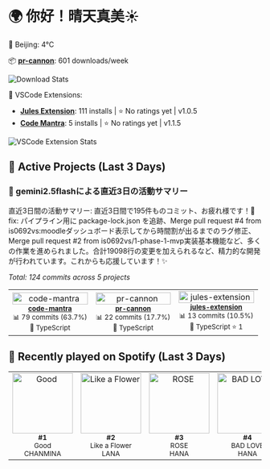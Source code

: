 <!-- weather-greeting:start -->
# 🌍 你好！晴天真美☀️
📍 Beijing: 4°C
<!-- weather-greeting:end -->

<!-- stats:start -->
📦 **[pr-cannon](https://github.com/is0692vs/pr-cannon)**: 601 downloads/week

![Download Stats](https://quickchart.io/chart?c=%7B%22type%22%3A%22line%22%2C%22data%22%3A%7B%22labels%22%3A%5B%222025-10-24%22%2C%222025-10-25%22%2C%222025-10-26%22%2C%222025-10-27%22%5D%2C%22datasets%22%3A%5B%7B%22label%22%3A%22pr-cannon%22%2C%22data%22%3A%5B366%2C366%2C589%2C601%5D%2C%22borderColor%22%3A%22%23FF6384%22%2C%22backgroundColor%22%3A%22transparent%22%2C%22tension%22%3A0.4%7D%5D%7D%2C%22options%22%3A%7B%22title%22%3A%7B%22display%22%3Atrue%2C%22text%22%3A%22npm%20Weekly%20Downloads%22%7D%2C%22scales%22%3A%7B%22yAxes%22%3A%5B%7B%22ticks%22%3A%7B%22beginAtZero%22%3Atrue%7D%7D%5D%7D%7D%7D&width=800&height=400)
<!-- stats:end -->

<!-- vscode-stats:start -->
🚀 VSCode Extensions:
- **[Jules Extension](https://github.com/is0692vs/jules-extension)**: 111 installs | ⭐ No ratings yet | v1.0.5
- **[Code Mantra](https://github.com/is0692vs/code-mantra)**: 5 installs | ⭐ No ratings yet | v1.1.5

![VSCode Extension Stats](https://quickchart.io/chart?c=%7B%22type%22%3A%22line%22%2C%22data%22%3A%7B%22labels%22%3A%5B%222025-10-24%22%2C%222025-10-25%22%2C%222025-10-26%22%2C%222025-10-27%22%5D%2C%22datasets%22%3A%5B%7B%22label%22%3A%22Jules%20Extension%22%2C%22data%22%3A%5B86%2C86%2C108%2C111%5D%2C%22borderColor%22%3A%22%239966FF%22%2C%22backgroundColor%22%3A%22transparent%22%2C%22tension%22%3A0.4%7D%2C%7B%22label%22%3A%22Code%20Mantra%22%2C%22data%22%3A%5B0%2C0%2C5%2C5%5D%2C%22borderColor%22%3A%22%23FF9F40%22%2C%22backgroundColor%22%3A%22transparent%22%2C%22tension%22%3A0.4%7D%5D%7D%2C%22options%22%3A%7B%22title%22%3A%7B%22display%22%3Atrue%2C%22text%22%3A%22VSCode%20Extension%20Installs%22%7D%2C%22scales%22%3A%7B%22yAxes%22%3A%5B%7B%22ticks%22%3A%7B%22beginAtZero%22%3Atrue%7D%7D%5D%7D%7D%7D&width=800&height=400)
<!-- vscode-stats:end -->

<!-- active-projects:start -->
## 🔨 Active Projects (Last 3 Days)

### 🤖 gemini2.5flashによる直近3日の活動サマリー

直近3日間の活動サマリー:
直近3日間で195件ものコミット、お疲れ様です！👏 fix: パイプライン用に package-lock.json を追跡、Merge pull request #4 from is0692vs:moodleダッシュボード表示してから時間割が出るまでのラグ修正、Merge pull request #2 from is0692vs/1-phase-1-mvp実装基本機能など、多くの作業を進められました。合計19098行の変更を加えられるなど、精力的な開発が行われています。これからも応援しています！✨

_Total: 124 commits across 5 projects_

<table>
  <tr>
    <td align="center" width="33%">
      <a href="https://github.com/is0692vs/code-mantra" target="_blank">
        <img src="https://opengraph.githubassets.com/1/is0692vs/code-mantra" alt="code-mantra" width="100%" />
      </a>
      <br />
      <sub><strong><a href="https://github.com/is0692vs/code-mantra" target="_blank">code-mantra</a></strong></sub>
      <br />
      <sub>📊 79 commits (63.7%)</sub>
      <br />
      <sub>🔷 TypeScript </sub>
    </td>
    <td align="center" width="33%">
      <a href="https://github.com/is0692vs/pr-cannon" target="_blank">
        <img src="https://opengraph.githubassets.com/1/is0692vs/pr-cannon" alt="pr-cannon" width="100%" />
      </a>
      <br />
      <sub><strong><a href="https://github.com/is0692vs/pr-cannon" target="_blank">pr-cannon</a></strong></sub>
      <br />
      <sub>📊 22 commits (17.7%)</sub>
      <br />
      <sub>🔷 TypeScript </sub>
    </td>
    <td align="center" width="33%">
      <a href="https://github.com/is0692vs/jules-extension" target="_blank">
        <img src="https://opengraph.githubassets.com/1/is0692vs/jules-extension" alt="jules-extension" width="100%" />
      </a>
      <br />
      <sub><strong><a href="https://github.com/is0692vs/jules-extension" target="_blank">jules-extension</a></strong></sub>
      <br />
      <sub>📊 13 commits (10.5%)</sub>
      <br />
      <sub>🔷 TypeScript ⭐ 1</sub>
    </td>
  </tr>
</table>

<!-- active-projects:end -->

<!-- spotify:start -->
## 🎵 Recently played on Spotify (Last 3 Days)

<table>
  <tr>
    <td align="center">
      <a href="https://open.spotify.com/track/1Z8JOVjvZNhwOdwOVqZPpI" target="_blank">
        <img src="https://i.scdn.co/image/ab67616d0000b273fc5e4067581a0bf29e65afbb" alt="Good" width="120" />
      </a>
      <br />
      <sub><strong>#1</strong></sub>
      <br />
      <sub>Good</sub>
      <br />
      <sub>CHANMINA</sub>
    </td>
    <td align="center">
      <a href="https://open.spotify.com/track/3SS77BL8QoIWyoK0u7pDGQ" target="_blank">
        <img src="https://i.scdn.co/image/ab67616d0000b273ae516ba0de5909fc9613a81b" alt="Like a Flower" width="120" />
      </a>
      <br />
      <sub><strong>#2</strong></sub>
      <br />
      <sub>Like a Flower</sub>
      <br />
      <sub>LANA</sub>
    </td>
    <td align="center">
      <a href="https://open.spotify.com/track/5JTNhYqB0eG0ivgZcBviJ0" target="_blank">
        <img src="https://i.scdn.co/image/ab67616d0000b2733d342336e7841b9beef14e1d" alt="ROSE" width="120" />
      </a>
      <br />
      <sub><strong>#3</strong></sub>
      <br />
      <sub>ROSE</sub>
      <br />
      <sub>HANA</sub>
    </td>
    <td align="center">
      <a href="https://open.spotify.com/track/6x6MPCHCBGyPDPXkoelyVN" target="_blank">
        <img src="https://i.scdn.co/image/ab67616d0000b2739c7d4a442342da6cc2b7f8f4" alt="BAD LOVE" width="120" />
      </a>
      <br />
      <sub><strong>#4</strong></sub>
      <br />
      <sub>BAD LOVE</sub>
      <br />
      <sub>HANA</sub>
    </td>
    <td align="center">
      <a href="https://open.spotify.com/track/5klNADgwB1K5j2quV0SCDL" target="_blank">
        <img src="https://i.scdn.co/image/ab67616d0000b273fd30f0feb5e182d5c85210c7" alt="Blue Jeans" width="120" />
      </a>
      <br />
      <sub><strong>#5</strong></sub>
      <br />
      <sub>Blue Jeans</sub>
      <br />
      <sub>HANA</sub>
    </td>
  </tr>
</table>
<!-- spotify:end -->
